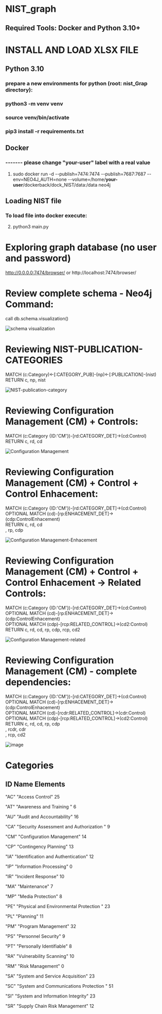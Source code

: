 # NIST_graph

## Required Tools:  Docker and Python 3.10+

# INSTALL AND LOAD XLSX FILE
## Python 3.10
### prepare a new environments for python (root: nist_Grap directory):
### python3 -m venv venv
### source venv/bin/activate
### pip3 install -r requirements.txt

## Docker
### ------- please change "__your-user__" label with a real value
1. sudo docker run -d --publish=7474:7474 --publish=7687:7687 --env=NEO4J_AUTH=none --volume=/home/__your-user__/dockerback/dock_NIST/data:/data neo4j

## Loading NIST file
### To load file into docker execute: 
2. python3 main.py


# Exploring graph database (no user and password)
http://0.0.0.0:7474/browser/   or http://localhost:7474/browser/


# Review complete schema - Neo4j Command: 
call db.schema.visualization()  

![schema visualization](image.png)


# Reviewing NIST-PUBLICATION-CATEGORIES
MATCH (c:Category)<-[:CATEGORY_PUB]-(np)<-[:PUBLICATION]-(nist)  
RETURN c, np, nist  

![NIST-publication-category](nist-pub-cat.png)  

# Reviewing Configuration Management (CM) + Controls:
MATCH (c:Category {ID:'CM'})-[rd:CATEGORY_DET]->(cd:Control)  
RETURN c, rd, cd  

![Configuration Management](CM-control.png)  

# Reviewing Configuration Management (CM) + Control + Control Enhacement: 
MATCH (c:Category {ID:'CM'})-[rd:CATEGORY_DET]->(cd:Control)  
OPTIONAL MATCH (cd)-[rp:ENHACEMENT_DET]->(cdp:ControlEnhacement)  
RETURN c, rd, cd  
        , rp, cdp  

![Configuration Management-Enhacement](CM-control-enhacement.png)  


# Reviewing Configuration Management (CM) + Control + Control Enhacement -> Related Controls: 
MATCH (c:Category {ID:'CM'})-[rd:CATEGORY_DET]->(cd:Control)  
OPTIONAL MATCH (cd)-[rp:ENHACEMENT_DET]->(cdp:ControlEnhacement)  
OPTIONAL MATCH (cdp)-[rcp:RELATED_CONTROL]->(cd2:Control)  
RETURN c, rd, cd, rp, cdp, rcp, cd2  

![Configuration Management-related](CM-control-related.png)  


# Reviewing Configuration Management (CM) - complete dependencies: 
MATCH (c:Category {ID:'CM'})-[rd:CATEGORY_DET]->(cd:Control)  
OPTIONAL MATCH (cd)-[rp:ENHACEMENT_DET]->(cdp:ControlEnhacement)  
OPTIONAL MATCH (cd)-[rcdr:RELATED_CONTROL]->(cdr:Control)  
OPTIONAL MATCH (cdp)-[rcp:RELATED_CONTROL]->(cd2:Control)  
RETURN c, rd, cd, rp, cdp  
        , rcdr, cdr  
        , rcp, cd2  

![image](CM-complete.png)



# Categories
## ID	    Name 	                                    Elements

"AC"	"Access Control"	                            25

"AT"	"Awareness and Training "	                     6

"AU"	"Audit and Accountability"	                    16

"CA"	"Security Assessment and Authorization "	    9

"CM"	"Configuration Management"	                    14

"CP"	"Contingency Planning"	                            13

"IA"	"Identification and Authentication"	            12

"IP"	"Information Processing"	                    0

"IR"	"Incident Response"	                            10

"MA"	"Maintenance"	                                    7

"MP"	"Media Protection"	                            8

"PE"	"Physical and Environmental Protection "	    23

"PL"	"Planning"	                                    11

"PM"	"Program Management"	                            32

"PS"	"Personnel Security"	                            9

"PT"	"Personally Identifiable"	                    8

"RA"	"Vulnerability Scanning"	                    10

"RM"	"Risk Management"	                            0

"SA"	"System and Service Acquisition"	            23

"SC"	"System and Communications Protection "	            51

"SI"	"System and Information Integrity"	            23

"SR"	"Supply Chain Risk Management"	                    12
